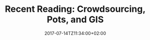 ---
layout: reading_list
title: 'Recent Reading: Crowdsourcing, Pots, and GIS'
excerpt: 'My reading recently has involved cozy mysteries about ceramics and GIS.'
type: reading_list
date: 2017-07-14TZ11:34:00+02:00
books:
  - id: koh-dornfest-minimalist-parenting
    note: >
      Relatively cruft-free as far as self-help/parenting books go, provides both some useful framing for approaching decisions around just how much one wants to do to run a household and discrete practical ‘tips and tricks’ for pursuing it. The “minimalist” framing frequently feels shoehorned into sections to maintain a consistent language to match the marketing-friendly title, but not to the extent of distracting from the book’s usefulness.
  - id: orenduff-pot-thief-pythagoras
    note: >
      This is the first installment in a series of [cozy mysteries](https://en.wikipedia.org/wiki/Cozy_mystery) about a ceramics shop owner in Albuquerque who stumbles through a series of mix-ups involving murder and contraband artifacts. The author has a political hobby horse with regards to cultural heritage policy that results in some unpleasant monologues from the protagonist from time to time, but the Albuquerque setting and light mood make it enjoyable reading. There are some first book jitters here in the writing and plotting that fortunately shake out in the second one.
  - id: orenduff-pot-thief-ptolemy
    note: >
      The second installment in this cozy mystery series set in Albuquerque cleans up some of the first book rough edges from _The Pot Thief Who Studied Pythagoras_. This one develops the appealing Albuquerque setting a bit more and presents some humorous caricature of academia.
  - id: von-lunen-travis-gis
    note: >
      The organizing principle of this collection of interviews and essays is to encourage historians to consider the epistemological consequences of GIS as tool of inquiry and an exploratory methodology, rather than as a piece of the production process useful only for creating static maps as ‘end products’. The Gunnar Olsson and David Staley interviews and von Lünen’s concluding essay were of particular interest in helping to consider the boundaries of what geographical inquiry (and GIS in particular) can do to expand the questions available to historians.
  - id: brabham-crowdsourcing
    note: >
      This short book presents a synthesis of academic research on crowdsourcing across a variety of academic disciplines including computer science, business, and the social sciences. It provides a useful working definition of what constitutes ‘crowdsourcing’ (and what it is not) and runs through both positive indications for its future as a tool in a variety of fields and ethical and political problems it presents that must be addressed. A quick read and useful for shaping design considerations for possible online projects that would include collaborative peer contributions (though, per the reading, not necessarily ‘crowdsourcing’).
---